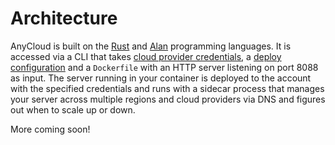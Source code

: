# Architecture

AnyCloud is built on the [Rust](https://rust-lang.org) and [Alan](https://alan-lang.org) programming languages. It is accessed via a CLI that takes [cloud provider credentials](), a [deploy configuration]() and a `Dockerfile` with an HTTP server listening on port 8088 as input. The server running in your container is deployed to the account with the specified credentials and runs with a sidecar process that manages your server across multiple regions and cloud providers via DNS and figures out when to scale up or down.

More coming soon!

